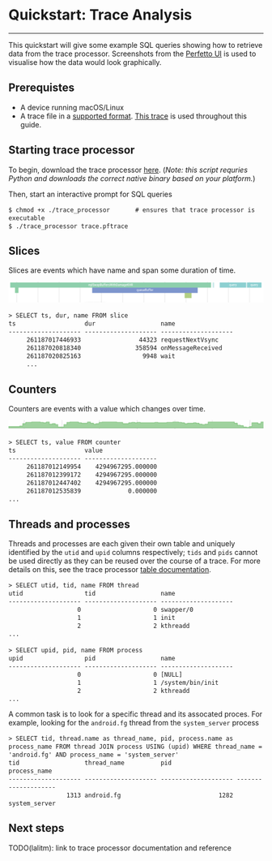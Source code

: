 # Quickstart: Trace Analysis

-------

This quickstart will give some example SQL queries showing how to retrieve data from the trace processor. Screenshots from the [Perfetto UI](https://ui.perfetto.dev) is used to visualise how the data would look graphically.

## Prerequistes

- A device running macOS/Linux
- A trace file in a [supported format](). [This trace]() is used throughout this guide.

## Starting trace processor

To begin, download the trace processor [here](). (_Note: this script requries Python and downloads the correct native binary based on your platform._)

Then, start an interactive prompt for SQL queries

```console
$ chmod +x ./trace_processor       # ensures that trace processor is executable 
$ ./trace_processor trace.pftrace
```

## Slices

Slices are events which have name and span some duration of time.

![](/docs/images/slices.png)

```console
> SELECT ts, dur, name FROM slice
ts                   dur                  name
-------------------- -------------------- --------------------
     261187017446933                44323 requestNextVsync
     261187020818340               358594 onMessageReceived
     261187020825163                 9948 wait
     ...
```

## Counters

Counters are events with a value which changes over time.

![](/docs/images/counters.png)

```console
> SELECT ts, value FROM counter
ts                   value
-------------------- --------------------
     261187012149954    4294967295.000000
     261187012399172    4294967295.000000
     261187012447402    4294967295.000000
     261187012535839             0.000000
...
```

## Threads and processes

Threads and processes are each given their own table and uniquely identified by the `utid` and `upid` columns respectively; `tids` and `pids` cannot be used directly as they can be reused over the course of a trace. For more details on this, see the trace processor [table documentation](/docs/analysis/trace-processor.md).

```console
> SELECT utid, tid, name FROM thread
utid                 tid                  name
-------------------- -------------------- --------------------
                   0                    0 swapper/0
                   1                    1 init
                   2                    2 kthreadd
...

> SELECT upid, pid, name FROM process
upid                 pid                  name
-------------------- -------------------- --------------------
                   0                    0 [NULL]
                   1                    1 /system/bin/init
                   2                    2 kthreadd
...
```

A common task is to look for a specific thread and its assocated proces. For example, looking for the `android.fg` thread from the `system_server` process

```console
> SELECT tid, thread.name as thread_name, pid, process.name as process_name FROM thread JOIN process USING (upid) WHERE thread_name = 'android.fg' AND process_name = 'system_server'
tid                  thread_name          pid                  process_name
-------------------- -------------------- -------------------- --------------------
                1313 android.fg                           1282 system_server
```

## Next steps

TODO(lalitm): link to trace processor documentation and reference
